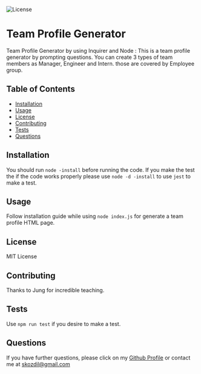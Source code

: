 ![License](https://img.shields.io/static/v1?label=License&message=MIT+License&color=purple)
# Team Profile Generator
Team Profile Generator by using Inquirer and Node : This is a team profile generator by prompting questions. You can create 3 types of team members as Manager, Engineer and Intern. those are covered by Employee group.  

## Table of Contents
* [Installation](#installation)
* [Usage](#usage)
* [License](#license)
* [Contributing](#contributing)
* [Tests](#tests)
* [Questions](#questions)

## Installation
You should run `node -install` before running the code. If you make the test the if the code works properly please use `node -d -install` to use `jest` to make a test.
## Usage
Follow installation guide while using `node index.js` for generate a team profile HTML page. 
## License
MIT License
## Contributing
Thanks to Jung for incredible teaching.
## Tests
Use `npm run test` if you desire to make a test.
## Questions
If you have further questions, please click on my [Github Profile](https://www.github.com/ozdilkazim) or contact me at [skozdil@gmail.com](skozdil@gmail.com)